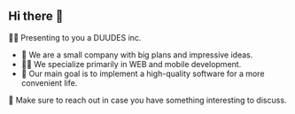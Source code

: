## Hi there 👋
🙋‍♀️ Presenting to you a DUUDES inc. 

- 🌈 We are a small company with big plans and impressive ideas.
- 👩‍💻 We specialize primarily in WEB and mobile development.
- 🧙 Our main goal is to implement a high-quality software for a more convenient life.

🍿 Make sure to reach out in case you have something interesting to discuss.
<!--

**Here are some ideas to get you started:**

 A short introduction - what is your organization all about?
 Contribution guidelines - how can the community get involved?
 Useful resources - where can the community find your docs? Is there anything else the community should know?
 Fun facts - what does your team eat for breakfast?
 Remember, you can do mighty things with the power of [Markdown](https://docs.github.com/github/writing-on-github/getting-started-with-writing-and-formatting-on-github/basic-writing-and-formatting-syntax)
-->

